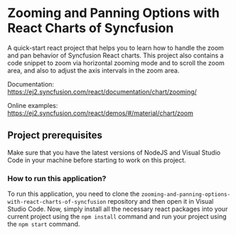 # Zooming and Panning Options with React Charts of Syncfusion

A quick-start react project that helps you to learn how to handle the zoom and pan behavior of Syncfusion React charts. This project also contains a code snippet to zoom via horizontal zooming mode and to scroll the zoom area, and also to adjust the axis intervals in the zoom area.

Documentation: https://ej2.syncfusion.com/react/documentation/chart/zooming/

Online examples: https://ej2.syncfusion.com/react/demos/#/material/chart/zoom

## Project prerequisites

Make sure that you have the latest versions of NodeJS and Visual Studio Code in your machine before starting to work on this project.

### How to run this application?

To run this application, you need to clone the `zooming-and-panning-options-with-react-charts-of-syncfusion` repository and then open it in Visual Studio Code. Now, simply install all the necessary react packages into your current project using the `npm install` command and run your project using the `npm start` command.